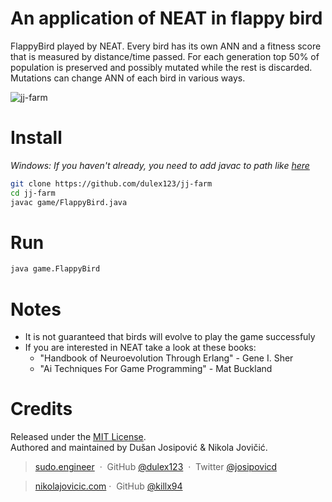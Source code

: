 # An application of NEAT in flappy bird
FlappyBird played by NEAT. Every bird has its own ANN and a fitness score that is measured by distance/time passed. For each generation top 50% of population is preserved and possibly mutated while the rest is discarded. Mutations can change ANN of each bird in various ways. 

 ![jj-farm](https://media.giphy.com/media/R5NDdelv6dzpe/giphy.gif)

# Install
*Windows: If you haven't already, you need to add javac to path like [here](http://stackoverflow.com/questions/37973276/how-to-run-a-java-program-in-cmd)*

```sh
git clone https://github.com/dulex123/jj-farm
cd jj-farm
javac game/FlappyBird.java
```

# Run
```sh
java game.FlappyBird
```

# Notes
 - It is not guaranteed that birds will evolve to play the game successfuly
 - If you are interested in NEAT take a look at these books:
   - "Handbook of Neuroevolution Through Erlang" - Gene I. Sher
   - "Ai Techniques For Game Programming" - Mat Buckland
   
# Credits

Released under the [MIT License].<br>
Authored and maintained by Dušan Josipović & Nikola Jovičić.

> [sudo.engineer](http://sudo.engineer) &nbsp;&middot;&nbsp;
> GitHub [@dulex123](https://github.com/dulex123) &nbsp;&middot;&nbsp;
> Twitter [@josipovicd](https://twitter.com/josipovicd)

> [nikolajovicic.com](http://jovicicnikola.com/)&nbsp;&middot;&nbsp;
> GitHub [@killx94](https://github.com/killx94) 


[MIT License]: http://mit-license.org/
